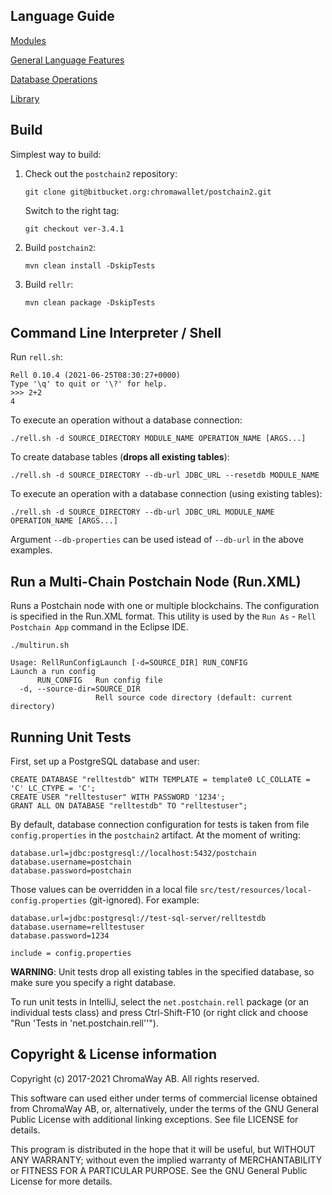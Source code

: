 ## Language Guide

[Modules](doc/guide/modules.rst)

[General Language Features](doc/guide/general.rst)

[Database Operations](doc/guide/database.rst)

[Library](doc/guide/library.rst)

## Build

Simplest way to build:

1. Check out the `postchain2` repository:  
    ```
    git clone git@bitbucket.org:chromawallet/postchain2.git
    ```  
    Switch to the right tag:  
    ```
    git checkout ver-3.4.1
    ```
2. Build `postchain2`:  
    ```
    mvn clean install -DskipTests
    ```
3. Build `rellr`:  
    ```
    mvn clean package -DskipTests
    ```

## Command Line Interpreter / Shell

Run `rell.sh`:

```
Rell 0.10.4 (2021-06-25T08:30:27+0000)
Type '\q' to quit or '\?' for help.
>>> 2+2
4
```

To execute an operation without a database connection:

```
./rell.sh -d SOURCE_DIRECTORY MODULE_NAME OPERATION_NAME [ARGS...]
```

To create database tables (**drops all existing tables**):

```
./rell.sh -d SOURCE_DIRECTORY --db-url JDBC_URL --resetdb MODULE_NAME
```

To execute an operation with a database connection (using existing tables):

```
./rell.sh -d SOURCE_DIRECTORY --db-url JDBC_URL MODULE_NAME OPERATION_NAME [ARGS...]
```

Argument `--db-properties` can be used istead of `--db-url` in the above examples.

## Run a Multi-Chain Postchain Node (Run.XML)

Runs a Postchain node with one or multiple blockchains. The configuration is specified
in the Run.XML format. This utility is used by the `Run As` - `Rell Postchain App` command in the Eclipse IDE.

```
./multirun.sh

Usage: RellRunConfigLaunch [-d=SOURCE_DIR] RUN_CONFIG
Launch a run config
      RUN_CONFIG   Run config file
  -d, --source-dir=SOURCE_DIR
                   Rell source code directory (default: current directory)
```

## Running Unit Tests

First, set up a PostgreSQL database and user:

```
CREATE DATABASE "relltestdb" WITH TEMPLATE = template0 LC_COLLATE = 'C' LC_CTYPE = 'C';
CREATE USER "relltestuser" WITH PASSWORD '1234';
GRANT ALL ON DATABASE "relltestdb" TO "relltestuser";
```

By default, database connection configuration for tests is taken from file `config.properties` in the `postchain2` artifact. At the moment of writing:

```
database.url=jdbc:postgresql://localhost:5432/postchain
database.username=postchain
database.password=postchain
```

Those values can be overridden in a local file `src/test/resources/local-config.properties` (git-ignored). For example:

```
database.url=jdbc:postgresql://test-sql-server/relltestdb
database.username=relltestuser
database.password=1234

include = config.properties
```

**WARNING**: Unit tests drop all existing tables in the specified database, so make sure you specify a right database.

To run unit tests in IntelliJ, select the `net.postchain.rell` package (or an individual tests class) and press Ctrl-Shift-F10 (or right click and choose "Run 'Tests in 'net.postchain.rell''").

## Copyright & License information

Copyright (c) 2017-2021 ChromaWay AB. All rights reserved.

This software can used either under terms of commercial license
obtained from ChromaWay AB, or, alternatively, under the terms
of the GNU General Public License with additional linking exceptions.
See file LICENSE for details.

This program is distributed in the hope that it will be useful,
but WITHOUT ANY WARRANTY; without even the implied warranty of
MERCHANTABILITY or FITNESS FOR A PARTICULAR PURPOSE.  See the
GNU General Public License for more details.
